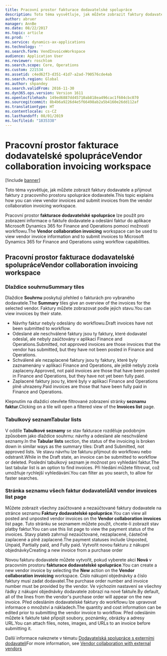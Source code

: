 ```yaml
---
title: Pracovní prostor fakturace dodavatelské spolupráce
description: Toto téma vysvětluje, jak můžete zobrazit faktury dodavatele a přijmout faktury z pracovního prostoru spolupráce dodavatele.
author: abruer
manager: AnnBe
ms.date: 08/22/2017
ms.topic: article
ms.prod: ''
ms.service: dynamics-ax-applications
ms.technology: ''
ms.search.form: VendInvoiceWorkspace
audience: Application User
ms.reviewer: roschlom
ms.search.scope: Core, Operations
ms.custom: 221534
ms.assetid: c4ed62f3-d351-41d7-a2ad-790576cde4ab
ms.search.region: Global
ms.author: shpandey
ms.search.validFrom: 2016-11-30
ms.dyn365.ops.version: Version 1611
ms.openlocfilehash: 149ed6887dd45710ab818ea496cac1f604cbc070
ms.sourcegitcommit: 8b4b6a9226d4e5f66498ab2a5b4160e26dd112af
ms.translationtype: HT
ms.contentlocale: cs-CZ
ms.lasthandoff: 08/01/2019
ms.locfileid: "1835338"
---
```

# <a name="vendor-collaboration-invoicing-workspace"></a><span data-ttu-id="ae8d9-103">Pracovní prostor fakturace dodavatelské spolupráce</span><span class="sxs-lookup"><span data-stu-id="ae8d9-103">Vendor collaboration invoicing workspace</span></span>

[!include [banner](../includes/banner.md)]

<span data-ttu-id="ae8d9-104">Toto téma vysvětluje, jak můžete zobrazit faktury dodavatele a přijmout faktury z pracovního prostoru spolupráce dodavatele.</span><span class="sxs-lookup"><span data-stu-id="ae8d9-104">This topic explains how you can view vendor invoices and submit invoices from the vendor collaboration invoicing workspace.</span></span>

<span data-ttu-id="ae8d9-105">Pracovní prostor **fakturace dodavatelské spolupráce** lze použít pro zobrazení informace o faktuře dodavatele a odeslání faktur do aplikace Microsoft Dynamics 365 for Finance and Operations pomocí možností workflowu.</span><span class="sxs-lookup"><span data-stu-id="ae8d9-105">The **Vendor collaboration invoicing** workspace can be used to view vendor invoice information and to submit invoices to Microsoft Dynamics 365 for Finance and Operations using workflow capabilities.</span></span>


<a name="vendor-collaboration-invoicing-workspace"></a><span data-ttu-id="ae8d9-106">Pracovní prostor fakturace dodavatelské spolupráce</span><span class="sxs-lookup"><span data-stu-id="ae8d9-106">Vendor collaboration invoicing workspace</span></span>
----------------------------------------

### <a name="summary-tiles"></a><span data-ttu-id="ae8d9-107">Dlaždice souhrnu</span><span class="sxs-lookup"><span data-stu-id="ae8d9-107">Summary tiles</span></span>

<span data-ttu-id="ae8d9-108">Dlaždice **Souhrnu** poskytují přehled o fakturách pro vybraného dodavatele.</span><span class="sxs-lookup"><span data-stu-id="ae8d9-108">The **Summary** tiles give an overview of the invoices for the selected vendor.</span></span> <span data-ttu-id="ae8d9-109">Faktury můžete zobrazovat podle jejich stavu.</span><span class="sxs-lookup"><span data-stu-id="ae8d9-109">You can view invoices by their state.</span></span>
-   <span data-ttu-id="ae8d9-110">Návrhy faktur nebyly odeslány do workflowu.</span><span class="sxs-lookup"><span data-stu-id="ae8d9-110">Draft invoices have not been submitted to workflow.</span></span>
-   <span data-ttu-id="ae8d9-111">Odeslané ale neschválené faktury jsou ty faktury, které dodavatel odeslal, ale nebyly zaúčtovány v aplikaci Finance and Operations.</span><span class="sxs-lookup"><span data-stu-id="ae8d9-111">Submitted, not approved invoices are those invoices that the vendor has submitted, but they have not been posted in Finance and Operations.</span></span>
-   <span data-ttu-id="ae8d9-112">Schválené ale nezaplacené faktury jsou ty faktury, které byly zaznamenány v aplikaci Finance and Operations, ale ještě nebyly zcela zaplaceny.</span><span class="sxs-lookup"><span data-stu-id="ae8d9-112">Approved, not paid invoices are those that have been posted in Finance and Operations, but they have not yet been fully paid.</span></span>
-   <span data-ttu-id="ae8d9-113">Zaplacené faktury jsou ty, které byly v aplikaci Finance and Operations plně uhrazeny.</span><span class="sxs-lookup"><span data-stu-id="ae8d9-113">Paid invoices are those that have been fully paid in Finance and Operations.</span></span>

<span data-ttu-id="ae8d9-114">Klepnutím na dlaždici otevřete filtrované zobrazení stránky **seznamu faktur**.</span><span class="sxs-lookup"><span data-stu-id="ae8d9-114">Clicking on a tile will open a filtered view of the **Invoices list** page.</span></span>

### <a name="tabular-lists"></a><span data-ttu-id="ae8d9-115">Tabulkový seznam</span><span class="sxs-lookup"><span data-stu-id="ae8d9-115">Tabular lists</span></span>

<span data-ttu-id="ae8d9-116">V oddíle **Tabulkové seznamy** se stav fakturace rozděluje podobným způsobem jako dlaždice souhrnu: návrhy a odeslané ale neschválené seznamy.</span><span class="sxs-lookup"><span data-stu-id="ae8d9-116">In the **Tabular lists** section, the status of the invoicing is broken down in similar ways as the summary tiles: Draft and Submitted, not approved lists.</span></span> <span data-ttu-id="ae8d9-117">Ve stavu návrhu lze fakturu přijmout do workflowu nebo odstranit.</span><span class="sxs-lookup"><span data-stu-id="ae8d9-117">While in the Draft state, an invoice can be submitted to workflow or deleted.</span></span> <span data-ttu-id="ae8d9-118">Poslední tabulkový seznam je možnost pro vyhledání faktur.</span><span class="sxs-lookup"><span data-stu-id="ae8d9-118">The last tabular list is an option to find invoices.</span></span> <span data-ttu-id="ae8d9-119">Při hledání můžete filtrovat, což umožňuje rychlejší vyhledávání.</span><span class="sxs-lookup"><span data-stu-id="ae8d9-119">You can filter as you search, to allow for faster searches.</span></span>

### <a name="all-vendor-invoices-list-page"></a><span data-ttu-id="ae8d9-120">Stránka seznamu všech faktur dodavatelů</span><span class="sxs-lookup"><span data-stu-id="ae8d9-120">All vendor invoices list page</span></span>

<span data-ttu-id="ae8d9-121">Můžete zobrazit všechny zaúčtované a nezaúčtované faktury dodavatele na stránce seznamu **Faktury dodavatelské spolupráce**.</span><span class="sxs-lookup"><span data-stu-id="ae8d9-121">You can view all posted and unposted vendor invoices on the **Vendor collaboration invoices** list page.</span></span> <span data-ttu-id="ae8d9-122">Tuto stránku se seznamem můžete použít, chcete-li zobrazit stav platby faktur.</span><span class="sxs-lookup"><span data-stu-id="ae8d9-122">You can use this list page to view the payment status of the invoices.</span></span> <span data-ttu-id="ae8d9-123">Stavy plateb zahrnují nezaúčtované, nezaplacené, částečně zaplacené a plně zaplacené.</span><span class="sxs-lookup"><span data-stu-id="ae8d9-123">The payment statuses include Unposted, Unpaid, Partially paid, and Fully paid.</span></span>
<span data-ttu-id="ae8d9-124">Vytvořit novou fakturu z nákupní objednávky</span><span class="sxs-lookup"><span data-stu-id="ae8d9-124">Creating a new invoice from a purchase order</span></span>

<span data-ttu-id="ae8d9-125">Novou fakturu dodavatele můžete vytvořit, pokud vyberete akci **Nová** v pracovním prostoru **fakturace dodavatelské spolupráce**.</span><span class="sxs-lookup"><span data-stu-id="ae8d9-125">You can create a new vendor invoice by selecting the **New** action on the **Vendor collaboration invoicing** workspace.</span></span> <span data-ttu-id="ae8d9-126">Číslo nákupní objednávky a číslo faktury musí zadat dodavatel.</span><span class="sxs-lookup"><span data-stu-id="ae8d9-126">The purchase order number and invoice number must be provided by the vendor.</span></span> <span data-ttu-id="ae8d9-127">Ve výchozím nastavení se všechny řádky z nákupní objednávky dodavatele zobrazí na nové faktuře.</span><span class="sxs-lookup"><span data-stu-id="ae8d9-127">By default, all of the lines from the vendor's purchase order will appear on the new invoice.</span></span> <span data-ttu-id="ae8d9-128">Před odesláním dodavatelské faktury do workflowu lze upravovat informace o množství a nákladech.</span><span class="sxs-lookup"><span data-stu-id="ae8d9-128">The quantity and cost information can be edited prior to submitting the vendor invoice to workflow.</span></span> <span data-ttu-id="ae8d9-129">Před odesláním můžete k faktuře také připojit soubory, poznámky, obrázky a adresy URL.</span><span class="sxs-lookup"><span data-stu-id="ae8d9-129">You can attach files, notes, images, and URLs to an invoice before submitting it.</span></span>

<span data-ttu-id="ae8d9-130">Další informace naleznete v tématu [Dodavatelská spolupráce s externími dodavateli](../../supply-chain/procurement/vendor-collaboration-work-external-vendors.md)</span><span class="sxs-lookup"><span data-stu-id="ae8d9-130">For more information, see [Vendor collaboration with external vendors](../../supply-chain/procurement/vendor-collaboration-work-external-vendors.md)</span></span>



